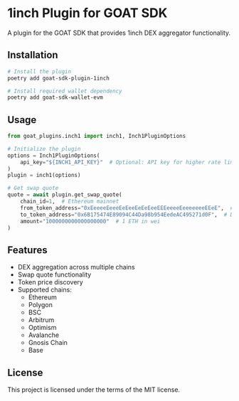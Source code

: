 # 1inch Plugin for GOAT SDK

A plugin for the GOAT SDK that provides 1inch DEX aggregator functionality.

## Installation

```bash
# Install the plugin
poetry add goat-sdk-plugin-1inch

# Install required wallet dependency
poetry add goat-sdk-wallet-evm
```

## Usage

```python
from goat_plugins.inch1 import inch1, Inch1PluginOptions

# Initialize the plugin
options = Inch1PluginOptions(
    api_key="${INCH1_API_KEY}"  # Optional: API key for higher rate limits
)
plugin = inch1(options)

# Get swap quote
quote = await plugin.get_swap_quote(
    chain_id=1,  # Ethereum mainnet
    from_token_address="0xEeeeeEeeeEeEeeEeEeEeeEEEeeeeEeeeeeeeEEeE",  # ETH
    to_token_address="0x6B175474E89094C44Da98b954EedeAC495271d0F",  # DAI
    amount="1000000000000000000"  # 1 ETH in wei
)
```

## Features

- DEX aggregation across multiple chains
- Swap quote functionality
- Token price discovery
- Supported chains:
  - Ethereum
  - Polygon
  - BSC
  - Arbitrum
  - Optimism
  - Avalanche
  - Gnosis Chain
  - Base

## License

This project is licensed under the terms of the MIT license.
